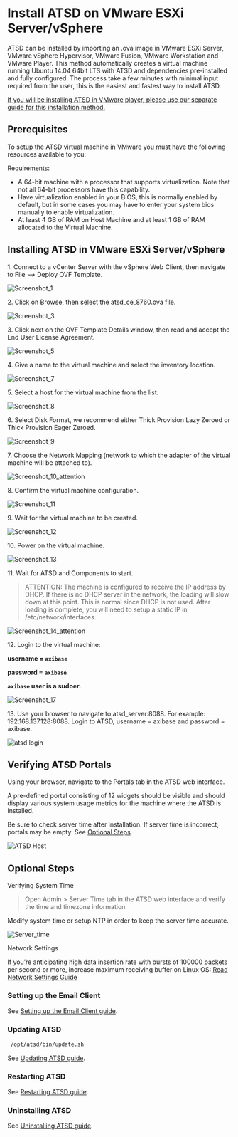 # Install ATSD on VMware ESXi Server/vSphere


ATSD can be installed by importing an .ova image in VMware ESXi Server,
VMware vSphere Hypervisor, VMware Fusion, VMware Workstation and VMware
Player. This method automatically creates a virtual machine running
Ubuntu 14.04 64bit LTS with ATSD and dependencies pre-installed and
fully configured. The process take a few minutes with minimal input
required from the user, this is the easiest and fastest way to install
ATSD.

[If you will be installing ATSD in VMware player, please use our
separate guide for this installation
method.](http://axibase.com/products/axibase-time-series-database/download-atsd/install-vmware/install-atsd-on-vmware/ "Install ATSD on VMware")

## Prerequisites

To setup the ATSD virtual machine in VMware you must have the following
resources available to you:

Requirements:

-   A 64-bit machine with a processor that supports virtualization. Note
    that not all 64-bit processors have this capability.
-   Have virtualization enabled in your BIOS, this is normally enabled
    by default, but in some cases you may have to enter your system bios
    manually to enable virtualization.
-   At least 4 GB of RAM on Host Machine and at least 1 GB of RAM
    allocated to the Virtual Machine.

## Installing ATSD in VMware ESXi Server/vSphere

​1. Connect to a vCenter Server with the vSphere Web Client, then
navigate to File –\> Deploy OVF Template.

![](./test_files/Screenshot_1.png "Screenshot_1")

​2. Click on Browse, then select the atsd\_ce\_8760.ova file.

![](./test_files/Screenshot_3.png "Screenshot_3")

​3. Click next on the OVF Template Details window, then read and accept
the End User License Agreement.

![](./test_files/Screenshot_5.png "Screenshot_5")

​4. Give a name to the virtual machine and select the inventory
location.

![](./test_files/Screenshot_7.png "Screenshot_7")

​5. Select a host for the virtual machine from the list.

![](./test_files/Screenshot_8.png "Screenshot_8")

​6. Select Disk Format, we recommend either Thick Provision Lazy Zeroed
or Thick Provision Eager Zeroed.

![](./test_files/Screenshot_9.png "Screenshot_9")

​7. Choose the Network Mapping (network to which the adapter of the
virtual machine will be attached to).

![](./test_files/Screenshot_10_attention.png "Screenshot_10_attention")

​8. Confirm the virtual machine configuration.

![](./test_files/Screenshot_11.png "Screenshot_11")

​9. Wait for the virtual machine to be created.

![](./test_files/Screenshot_12.png "Screenshot_12")

​10. Power on the virtual machine.

![](./test_files/Screenshot_13.png "Screenshot_13")

​11. Wait for ATSD and Components to start.

> ATTENTION: The machine is configured to receive the IP address by DHCP.
If there is no DHCP server in the network, the loading will slow down at
this point. This is normal since DHCP is not used. After loading is
complete, you will need to setup a static IP in /etc/network/interfaces.

![](./test_files/Screenshot_14_attention.png "Screenshot_14_attention")

​12. Login to the virtual machine:

**username = `axibase`**

**password = `axibase`**

**`axibase` user is a sudoer.**

![](./test_files/Screenshot_17.png "Screenshot_17")

​13. Use your browser to navigate to atsd\_server:8088. For example:
192.168.137.128:8088. Login to ATSD, username = axibase and password =
axibase.

![](./test_files/atsd-login1.png "atsd login")

## Verifying ATSD Portals

Using your browser, navigate to the Portals tab in the ATSD web
interface.

A pre-defined portal consisting of 12 widgets should be visible and
should display various system usage metrics for the machine where the
ATSD is installed.

Be sure to check server time after installation. If server time is
incorrect, portals may be empty. See [Optional
Steps](http://axibase.com/products/axibase-time-series-database/download-atsd/install-vmware/#optional).

![](./test_files/fresh_atsd_portal21.png "ATSD Host")


## Optional Steps

Verifying System Time

> Open Admin \> Server Time tab in the ATSD web interface and verify the
time and timezone information.

Modify system time or setup NTP in order to keep the server time
accurate.

![Server\_time](images/Server_time.png)

Network Settings

If you’re anticipating high data insertion rate with bursts of 100000
packets per second or more, increase maximum receiving buffer on Linux
OS: [Read Network Settings
Guide](../administration/networking-settings.md "Network Settings")

### Setting up the Email Client

See [Setting up the Email Client
guide](../administration/setting-up-email-client.md "Email Client").

### Updating ATSD

```sh
 /opt/atsd/bin/update.sh
```

See [Updating ATSD
guide](../administration/update.md "Update ATSD").

### Restarting ATSD

See [Restarting ATSD
guide](../administration/restarting.md "Restarting ATSD").

### Uninstalling ATSD

See [Uninstalling ATSD
guide](../administration/uninstalling.md "Uninstalling ATSD").